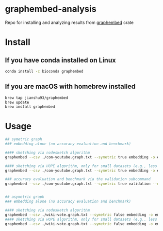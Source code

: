 # graphembed-analysis
Repo for installing and analyzing results from [graphembed](https://github.com/jean-pierreBoth/graphembed?tab=readme-ov-file) crate

# Install
## If you have conda installed on Linux
```bash
conda install -c bioconda graphembed
```

## If you are macOS with homebrew installed
```bash
brew tap jianshu93/graphembed
brew update
brew install graphembed
```

# Usage
```bash
## symetric graph
### embedding alone (no accuracy evaluation and benchmark)

#### sketching via nodesketch algorithm
graphembed --csv ./com-youtube.graph.txt --symetric true embedding -o embed_output sketching --dim 128 --decay 0.3 --nbiter 5 --symetric

#### sketching via HOPE algorithm, only for small datasets (e.g., less than 10,000 nodes)
graphembed --csv ./com-youtube.graph.txt --symetric true embedding -o embed_output hope precision --epsil 0.1 --maxrank 5 --blockiter 3

### accuracy evaluation and benchmark via the validation subcommand
graphembed --csv ./com-youtube.graph.txt --symetric true validation --nbpass 1  --skip 0.1 --centric sketching --symetric --dim 128 --decay 0.3 --nbiter 5


## asymetric graph
### embedding alone (no accuracy evaluation and benchmark)

#### sketching via nodesketch algorithm
graphembed --csv ./wiki-vote.graph.txt --symetric false embedding -o embed_output sketching --dim 128 --decay 0.3 --nbiter 5
#### sketching via HOPE algorithm, only for small datasets (e.g., less than 10,000 nodes)
graphembed --csv ./wiki-vote.graph.txt --symetric false embedding -o embed_output hope precision --epsil 0.1 --maxrank 5 --blockiter 3

```

